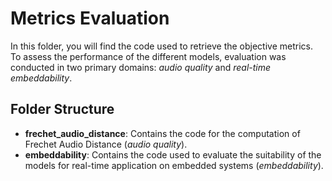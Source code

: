 # Metrics Evaluation

In this folder, you will find the code used to retrieve the objective metrics. To assess the performance of the different models, evaluation was conducted in two primary domains: *audio quality* and *real-time embeddability*.

## Folder Structure

- **frechet_audio_distance**: Contains the code for the computation of Frechet Audio Distance (*audio quality*).
- **embeddability**: Contains the code used to evaluate the suitability of the models for real-time application on embedded systems (*embeddability*).

